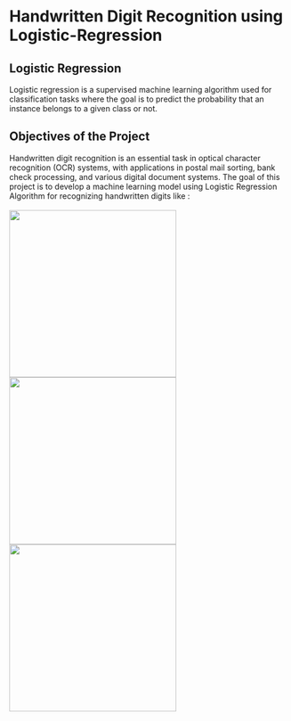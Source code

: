 # Handwritten Digit Recognition using Logistic-Regression
## Logistic Regression
Logistic regression is a supervised machine learning algorithm used for classification tasks where the goal is to predict the probability that an instance belongs to a given class or not. 
## Objectives of the Project
Handwritten digit recognition is an essential task in optical character recognition (OCR) systems, with applications in postal mail sorting, bank check processing, and various digital document systems. The goal of this project is to develop a machine learning model using Logistic Regression Algorithm for recognizing handwritten digits like : <br/><br/>
<img src="https://github.com/user-attachments/assets/d332d43e-764c-4f37-a649-4fda664edb27" height="300px" width="300px"/>
<img src="https://github.com/user-attachments/assets/7c216825-d603-4556-a683-d7d05c15092b" height="300px" width="300px"/>
<img src="https://github.com/user-attachments/assets/a6507a85-2e37-436d-a196-a9ee4bda1e20" height="300px" width="300px"/>
<br/><br/>

